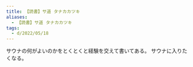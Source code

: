 ```yaml
---
title: 【読書】サ道 タナカカツキ
aliases:
  - 【読書】サ道 タナカカツキ
tags:
  - d/2022/05/18
---
```


サウナの何がよいのかをとくとくと経験を交えて書いてある。
サウナに入りたくなる。


